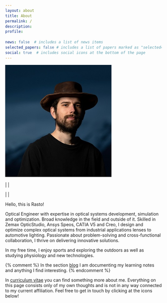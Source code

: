 ```yaml
---
layout: about
title: About
permalink: /
description:
profile:

news: false  # includes a list of news items
selected_papers: false # includes a list of papers marked as "selected={true}"
social: true  # includes social icons at the bottom of the page
---
```


![Image of Raso](assets/img/profile_pic.jpg)



|    |

|    |

Hello, this is Rasto! 

Optical Engineer with expertise in optical systems development, simulation and optimization. Broad knowledge in the field and outside of it. Skilled in Zemax OpticStudio, Ansys Speos, CATIA V5 and Creo, I design and optimize complex optical systems from industrial applications lenses to automotive lighting. Passionate about problem-solving and cross-functional collaboration, I thrive on delivering innovative solutions. 

In my free time, I enjoy sports and exploring the outdoors as well as studying physiology and new technologies.

{% comment %}
In the section [blog](../blog) I am documenting my learning notes and anything I find interesting. 
{% endcomment %}

In [curriculum vitae](../cv) you can find something more about me.
Everything on this page consists only of my own thoughts and is not in any 
way connected to my current affiliation. Feel free to get in touch by clicking 
at the icons below! 

